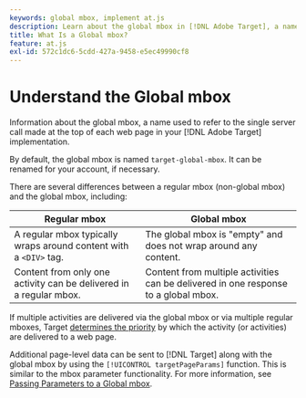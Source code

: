 ```yaml
---
keywords: global mbox, implement at.js
description: Learn about the global mbox in [!DNL Adobe Target], a name used to refer to the single server call made at the top of each web page in your [!DNL Target] implementation.
title: What Is a Global mbox?
feature: at.js
exl-id: 572c1dc6-5cdd-427a-9458-e5ec49990cf8
---
```

# Understand the Global mbox

Information about the global mbox, a name used to refer to the single server call made at the top of each web page in your [!DNL Adobe Target] implementation.

 By default, the global mbox is named `target-global-mbox`. It can be renamed for your account, if necessary.

There are several differences between a regular mbox (non-global mbox) and the global mbox, including:

| Regular mbox | Global mbox |
|--- |--- |
|A regular mbox typically wraps around content with a `<DIV>` tag.|The global mbox is "empty" and does not wrap around any content.|
|Content from only one activity can be delivered in a regular mbox.|Content from multiple activities can be delivered in one response to a global mbox.|

If multiple activities are delivered via the global mbox or via multiple regular mboxes, Target [determines the priority](https://experienceleague.adobe.com/docs/target/using/activities/priority.html) by which the activity (or activities) are delivered to a web page.

Additional page-level data can be sent to [!DNL Target] along with the global mbox by using the `[!UICONTROL targetPageParams]` function. This is similar to the mbox parameter functionality. For more information, see [Passing Parameters to a Global mbox](/help/dev/implement/client-side/atjs/global-mbox/pass-parameters-to-global-mbox.md).
